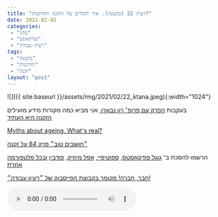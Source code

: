 ```yaml
---
title: "רעיון 22 (בקטנה). איך לומדים על הזקנה והזדקנות?"
date: 2021-02-02
categories: 
 - "בלוג"
 - "פודקאסט"
 - "רעיון-עבודה"
tags: 
 - "בקטנה"
 - "הזדקנות"
 - "זקנה"
layout: "post"
---
```


![]({{ site.baseurl }}/assets/img/2021/02/22_ktana.jpeg){:width="1024"}

בעקבות [הפרק עם פרופ׳ רון נבארו](https://he.gorelik.net/2021/01/31/%d7%a8%d7%a2%d7%99%d7%95%d7%9f-21-%d7%a8%d7%a2%d7%99%d7%95%d7%9f-21-%d7%90%d7%99%d7%9a-%d7%9e%d7%aa%d7%9e%d7%95%d7%93%d7%93%d7%99%d7%9d-%d7%a2%d7%9d-%d7%94%d7%96%d7%a7%d7%a0%d7%94-%d7%91%d7%a1%d7%91/), אני מביא כמה מקורות מידע מועילים  
[הזקנה היא העתיד ](https://youtu.be/3rAGb-NZtoE)

[Myths about ageing. What's real?](https://youtu.be/sCBW9AZ78tQ)

[״חושבים טוב״ פרק 84 על זקנה ](https://judithkatzpodcast.simplecast.com/episodes/84)

הרשמו להסכת ב־ [גוגל פודקאסטס](https://podcasts.google.com/feed/aHR0cHM6Ly9mZWVkLnBvZGJlYW4uY29tL2JvcmlzZ29yZWxpa3BoZC9mZWVkLnhtbA), [ספוטיפיי](https://open.spotify.com/show/51XJ9Wd4A5xL1IfU0wHT2Y), [אפל מיוזיק](https://podcasts.apple.com/il/podcast/%D7%A8%D7%A2%D7%99%D7%95%D7%9F-%D7%A2%D7%91%D7%95%D7%93%D7%94-%D7%A0%D7%99%D7%94%D7%95%D7%9C-%D7%A9%D7%95%D7%95%D7%A7-%D7%A7%D7%A8%D7%99%D7%99%D7%A8%D7%94/id1542636914), [פודבין](https://borisgorelikphd.podbean.com/) [ובכל פלטפורמה אחרת](https://feed.podbean.com/borisgorelikphd/feed.xml)

[חבר, חברה! מקומך בקבוצת הפייסבוק של ״רעיון עבודה״!](https://www.facebook.com/reayonavodapodcast)

<audio controls src="https://mcdn.podbean.com/mf/web/nugu9g/22_ktana.mp3" class=" wp-block-audio"></audio>
